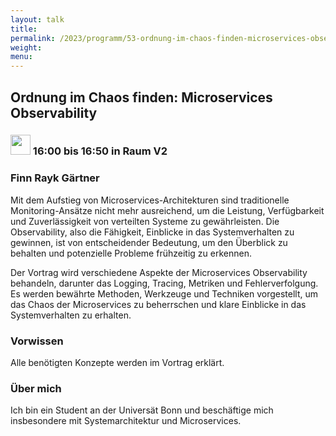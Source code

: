 ```yaml
---
layout: talk
title:
permalink: /2023/programm/53-ordnung-im-chaos-finden-microservices-observability/
weight:
menu:
---
```

## Ordnung im Chaos finden: Microservices Observability

### <img height = "32" src="../../../images/talk.svg"> 16:00 bis 16:50 in Raum V2

### Finn Rayk Gärtner

Mit dem Aufstieg von Microservices-Architekturen sind traditionelle Monitoring-Ansätze nicht mehr ausreichend, um die Leistung, Verfügbarkeit und Zuverlässigkeit von verteilten Systeme zu gewährleisten. Die Observability, also die Fähigkeit, Einblicke in das Systemverhalten zu gewinnen, ist von entscheidender Bedeutung, um den Überblick zu behalten und potenzielle Probleme frühzeitig zu erkennen.

Der Vortrag wird verschiedene Aspekte der Microservices Observability behandeln, darunter das Logging, Tracing, Metriken und Fehlerverfolgung. Es werden bewährte Methoden, Werkzeuge und Techniken vorgestellt, um das Chaos der Microservices zu beherrschen und klare Einblicke in das Systemverhalten zu erhalten.

### Vorwissen

Alle benötigten Konzepte werden im Vortrag erklärt.

### Über mich

Ich bin ein Student an der Universät Bonn und beschäftige mich insbesondere mit Systemarchitektur und Microservices.

